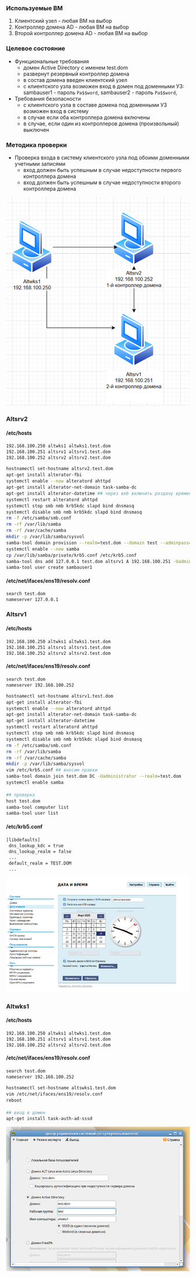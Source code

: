 ### Используемые ВМ
1. Клиентский узел - любая ВМ на выбор
2. Контроллер домена AD - любая ВМ на выбор
3. Второй контроллер домена AD - любая ВМ на выбор
### Целевое состояние
* Функциональные требования
	* домен Active Directory с именем test.dom
	* развернут резервный контроллер домена
	* в состав домена введен клиентский узел
	* с клиентского узла возможен вход в домен под доменными УЗ: sambauser1 - пароль `Pa$$word`, sambauser2 - пароль `Pa$$word`,
* Требования безопасности
	* с клиентского узла в составе домена под доменными УЗ возможен вход в систему
	* в случае если оба контроллера домена включены
	* в случае, если один из контроллеров домена (произвольный) выключен
### Методика проверки
* Проверка входа в систему клиентского узла под обоими доменными учетными записями
	* вход должен быть успешным в случае недоступности первого контроллера домена
	* вход должен быть успешным в случае недоступности второго контроллера домена

![](attachment/f85d0b7df50d664b65f4348310782aff.png)
### Altsrv2
#### /etc/hosts
```
192.168.100.250 altwks1 altwks1.test.dom
192.168.100.251 altsrv1 altsrv1.test.dom
192.168.100.252 altsrv2 altsrv2.test.dom
```

```bash
hostnamectl set-hostname altsrv2.test.dom
apt-get install alterator-fbi
systemctl enable --now alteratord ahttpd
apt-get install alterator-net-domain task-samba-dc
apt-get install alterator-datetime ## через веб включить раздачу времени
systemctl restart alteratord ahttpd
systemctl stop smb nmb krb5kdc slapd bind dnsmasq
systemctl disable smb nmb krb5kdc slapd bind dnsmasq
rm -f /etc/samba/smb.conf
rm -rf /var/lib/samba
rm -rf /var/cache/samba
mkdir -p /var/lib/samba/sysvol
samba-tool domain provision --realm=test.dom --domain test --adminpass='Pa$$word' --dns-backend=SAMBA_INTERNAL --server-role=dc --use-rfc2307
systemctl enable --now samba
cp /var/lib/samba/private/krb5.conf /etc/krb5.conf
samba-tool dns add 127.0.0.1 test.dom altsrv1 A 192.168.100.251 -Uadministrator
samba-tool user create sambauser1
```
#### /etc/net/ifaces/ens19/resolv.conf
```
search test.dom
nameserver 127.0.0.1
```

### Altsrv1
#### /etc/hosts
```
192.168.100.250 altwks1 altwks1.test.dom
192.168.100.251 altsrv1 altsrv1.test.dom
192.168.100.252 altsrv2 altsrv2.test.dom
```
#### /etc/net/ifaces/ens19/resolv.conf
```
search test.dom
nameserver 192.168.100.252
```

```bash
hostnamectl set-hostname altsrv1.test.dom
apt-get install alterator-fbi
systemctl enable --now alteratord ahttpd
apt-get install alterator-net-domain task-samba-dc
apt-get install alterator-datetime
systemctl restart alteratord ahttpd
systemctl stop smb nmb krb5kdc slapd bind dnsmasq
systemctl disable smb nmb krb5kdc slapd bind dnsmasq
rm -f /etc/samba/smb.conf
rm -rf /var/lib/samba
rm -rf /var/cache/samba
mkdir -p /var/lib/samba/sysvol
vim /etc/krb5.conf ## вносим правки
samba-tool domain join test.dom DC -Uadministrator --realm=test.dom
systemctl enable samba

## проверка
host test.dom
samba-tool computer list
samba-tool user list

```
#### /etc/krb5.conf
```
[libdefaults]
 dns_lookup_kdc = true
 dns_lookup_realm = false
 ...
 default_realm = TEST.DOM
 ...
```
![](attachment/d0e288cafbcb3bf1138367e824ae34de.png)
### Altwks1
#### /etc/hosts
```
192.168.100.250 altwks1 altwks1.test.dom
192.168.100.251 altsrv1 altsrv1.test.dom
192.168.100.252 altsrv2 altsrv2.test.dom
```
#### /etc/net/ifaces/ens19/resolv.conf
```
search test.dom
nameserver 192.168.100.252
```

```bash
hostnamectl set-hostname altswks1.test.dom
vim /etc/net/ifaces/ens19/resolv.conf
reboot

## ввод в домен
apt-get install task-auth-ad-sssd
```
![](attachment/92d2ded49dbc7deff5dceeb5fe8c497a.png)
